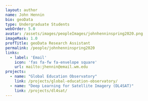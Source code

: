 ```yaml
---
layout: author
name: John Hennin
bio: geoData
type: Undergraduate Students
webOrder: 5.0
avatar: /assets/images/peopleImages/johnhenninspring2020.png
imageMask: 1.0
profTitle: geoData Research Assistant
permalink: /people/johnhenninspring2020
links:
  - label: 'Email'
    icon: 'fas fa-fw fa-envelope square'
    url: mailto:jhennin@email.wm.edu
projects:
  - name: "Global Education Observatory"
    link: /projects/global-education-observatory/
  - name: "Deep Learning for Satellite Imagery (DL4SAT)"
    link: /projects/dl4sat/
---
```

